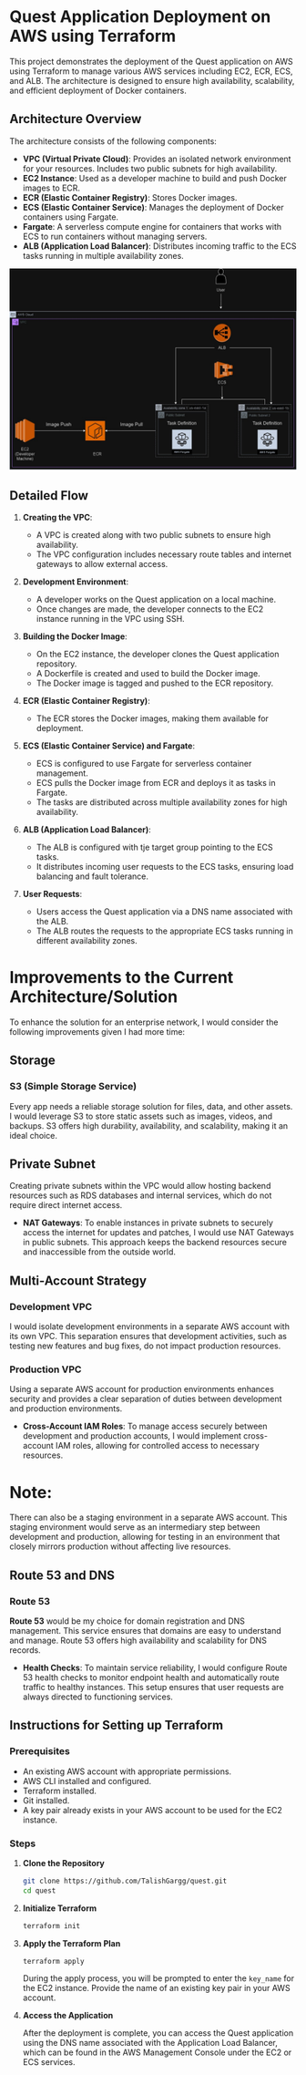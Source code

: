 # Quest Application Deployment on AWS using Terraform

This project demonstrates the deployment of the Quest application on AWS using Terraform to manage various AWS services including EC2, ECR, ECS, and ALB. The architecture is designed to ensure high availability, scalability, and efficient deployment of Docker containers.

## Architecture Overview

The architecture consists of the following components:
- **VPC (Virtual Private Cloud)**: Provides an isolated network environment for your resources. Includes two public subnets for high availability.
- **EC2 Instance**: Used as a developer machine to build and push Docker images to ECR.
- **ECR (Elastic Container Registry)**: Stores Docker images.
- **ECS (Elastic Container Service)**: Manages the deployment of Docker containers using Fargate.
- **Fargate**: A serverless compute engine for containers that works with ECS to run containers without managing servers.
- **ALB (Application Load Balancer)**: Distributes incoming traffic to the ECS tasks running in multiple availability zones.

![AWS Architecture](./quest-app.jpg)

## Detailed Flow

1. **Creating the VPC**:
    - A VPC is created along with two public subnets to ensure high availability.
    - The VPC configuration includes necessary route tables and internet gateways to allow external access.

2. **Development Environment**:
    - A developer works on the Quest application on a local machine.
    - Once changes are made, the developer connects to the EC2 instance running in the VPC using SSH.

3. **Building the Docker Image**:
    - On the EC2 instance, the developer clones the Quest application repository.
    - A Dockerfile is created and used to build the Docker image.
    - The Docker image is tagged and pushed to the ECR repository.

4. **ECR (Elastic Container Registry)**:
    - The ECR stores the Docker images, making them available for deployment.

5. **ECS (Elastic Container Service) and Fargate**:
    - ECS is configured to use Fargate for serverless container management.
    - ECS pulls the Docker image from ECR and deploys it as tasks in Fargate.
    - The tasks are distributed across multiple availability zones for high availability.

6. **ALB (Application Load Balancer)**:
    - The ALB is configured with tje target group pointing to the ECS tasks.
    - It distributes incoming user requests to the ECS tasks, ensuring load balancing and fault tolerance.

7. **User Requests**:
    - Users access the Quest application via a DNS name associated with the ALB.
    - The ALB routes the requests to the appropriate ECS tasks running in different availability zones.

# Improvements to the Current Architecture/Solution

To enhance the solution for an enterprise network, I would consider the following improvements given I had more time:

## Storage

### S3 (Simple Storage Service)
Every app needs a reliable storage solution for files, data, and other assets. I would leverage S3 to store static assets such as images, videos, and backups. S3 offers high durability, availability, and scalability, making it an ideal choice.

## Private Subnet

Creating private subnets within the VPC would allow hosting backend resources such as RDS databases and internal services, which do not require direct internet access.

- **NAT Gateways**: To enable instances in private subnets to securely access the internet for updates and patches, I would use NAT Gateways in public subnets. This approach keeps the backend resources secure and inaccessible from the outside world.

## Multi-Account Strategy

### Development VPC
I would isolate development environments in a separate AWS account with its own VPC. This separation ensures that development activities, such as testing new features and bug fixes, do not impact production resources.

### Production VPC
Using a separate AWS account for production environments enhances security and provides a clear separation of duties between development and production environments.

- **Cross-Account IAM Roles**: To manage access securely between development and production accounts, I would implement cross-account IAM roles, allowing for controlled access to necessary resources.

# Note: 
There can also be a staging environment in a separate AWS account. This staging environment would serve as an intermediary step between development and production, allowing for testing in an environment that closely mirrors production without affecting live resources.

## Route 53 and DNS

### Route 53
**Route 53** would be my choice for domain registration and DNS management. This service ensures that domains are easy to understand and manage. Route 53 offers high availability and scalability for DNS records.

- **Health Checks**: To maintain service reliability, I would configure Route 53 health checks to monitor endpoint health and automatically route traffic to healthy instances. This setup ensures that user requests are always directed to functioning services.


## Instructions for Setting up Terraform 

### Prerequisites

- An existing AWS account with appropriate permissions.
- AWS CLI installed and configured.
- Terraform installed.
- Git installed.
- A key pair already exists in your AWS account to be used for the EC2 instance.

### Steps

1. **Clone the Repository**

    ```bash
    git clone https://github.com/TalishGargg/quest.git
    cd quest
    ```

2. **Initialize Terraform**

    ```bash
    terraform init
    ```

3. **Apply the Terraform Plan**

    ```bash
    terraform apply
    ```

    During the apply process, you will be prompted to enter the `key_name` for the EC2 instance. Provide the name of an existing key pair in your AWS account.

4. **Access the Application**

    After the deployment is complete, you can access the Quest application using the DNS name associated with the Application Load Balancer, which can be found in the AWS Management Console under the EC2 or ECS services.
